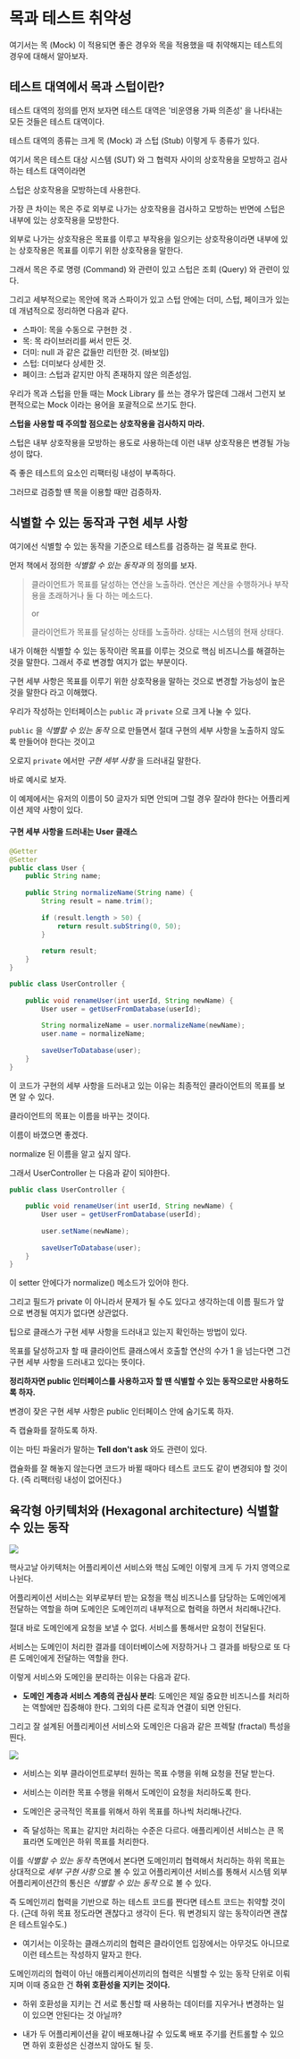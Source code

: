 # 목과 테스트 취약성 

여기서는 목 (Mock) 이 적용되면 좋은 경우와 목을 적용했을 때 취약해지는 테스트의 경우에 대해서 알아보자. 

## 테스트 대역에서 목과 스텁이란? 

테스트 대역의 정의를 먼저 보자면 테스트 대역은 '비운영용 가짜 의존성' 을 나타내는 모든 것들은 테스트 대역이다.

테스트 대역의 종류는 크게 목 (Mock) 과 스텁 (Stub) 이렇게 두 종류가 있다. 

여기서 목은 테스트 대상 시스템 (SUT) 와 그 협력자 사이의 상호작용을 모방하고 검사하는 테스트 대역이라면 

스텁은 상호작용을 모방하는데 사용한다. 

가장 큰 차이는 목은 주로 외부로 나가는 상호작용을 검사하고 모방하는 반면에 스텁은 내부에 있는 상호작용을 모방한다.

외부로 나가는 상호작용은 목표를 이루고 부작용을 일으키는 상호작용이라면 내부에 있는 상호작용은 목표를 이루기 위한 상호작용을 말한다. 

그래서 목은 주로 명령 (Command) 와 관련이 있고 스텁은 조회 (Query) 와 관련이 있다. 

그리고 세부적으로는 목안에 목과 스파이가 있고 스텁 안에는 더미, 스텁, 페이크가 있는데 개념적으로 정리하면 다음과 같다. 

- 스파이: 목을 수동으로 구현한 것 .
- 목: 목 라이브러리를 써서 만든 것.
- 더미: null 과 같은 값들만 리턴한 것. (바보임)
- 스텁: 더미보다 상세한 것. 
- 페이크: 스텁과 같지만 아직 존재하지 않은 의존성임. 

우리가 목과 스텁을 만들 때는 Mock Library 를 쓰는 경우가 많은데 그래서 그런지 보편적으로는 Mock 이라는 용어을 포괄적으로 쓰기도 한다.  

**스텁을 사용할 때 주의할 점으로는 상호작용을 검사하지 마라.**

스텁은 내부 상호작용을 모방하는 용도로 사용하는데 이런 내부 상호작용은 변경될 가능성이 많다. 

즉 좋은 테스트의 요소인 리팩터링 내성이 부족하다. 

그러므로 검증할 떈 목을 이용할 때만 검증하자. 

## 식별할 수 있는 동작과 구현 세부 사항

여기에선 식별할 수 있는 동작을 기준으로 테스트를 검증하는 걸 목표로 한다. 

먼저 책에서 정의한 *식별할 수 있는 동작과* 의 정의를 보자. 

> 클라이언트가 목표를 달성하는 연산을 노출하라. 연산은 계산을 수행하거나 부작용을 초래하거나 둘 다 하는 메소드다. 
> 
> or
> 
> 클라이언트가 목표를 달성하는 상태를 노출하라. 상태는 시스템의 현재 상태다. 

내가 이해한 식별할 수 있는 동작이란 목표를 이루는 것으로 핵심 비즈니스를 해결하는 것을 말한다. 그래서 주로 변경할 여지가 없는 부분이다.

구현 세부 사항은 목표를 이루기 위한 상호작용을 말하는 것으로 변경할 가능성이 높은 것을 말한다 라고 이해했다.

우리가 작성하는 인터페이스는 `public` 과 `private` 으로 크게 나눌 수 있다.

`public` 을 *식별할 수 있는 동작* 으로 만들면서 절대 구현의 세부 사항을 노출하지 않도록 만들어야 한다는 것이고 

오로지 `private` 에서만 *구현 세부 사항* 을 드러내길 말한다. 

바로 예시로 보자.

이 예제에서는 유저의 이름이 50 글자가 되면 안되며 그럴 경우 잘라야 한다는 어플리케이션 제약 사항이 있다. 

#### 구현 세부 사항을 드러내는 User 클래스 

```java
@Getter
@Setter 
public class User {
    public String name;
    
    public String normalizeName(String name) {
        String result = name.trim(); 
        
        if (result.length > 50) {
            return result.subString(0, 50); 
        }
        
        return result; 
    }
}

public class UserController {
    
    public void renameUser(int userId, String newName) {
        User user = getUserFromDatabase(userId); 
        
        String normalizeName = user.normalizeName(newName); 
        user.name = normalizeName; 
        
        saveUserToDatabase(user); 
    }
}
```

이 코드가 구현의 세부 사항을 드러내고 있는 이유는 최종적인 클라이언트의 목표를 보면 알 수 있다.

클라이언트의 목표는 이름을 바꾸는 것이다.  

이름이 바꼈으면 좋겠다.

normalize 된 이름을 알고 싶지 않다.

그래서 UserController 는 다음과 같이 되야한다.

```java
public class UserController {
    
    public void renameUser(int userId, String newName) {
        User user = getUserFromDatabase(userId); 
        
        user.setName(newName); 
        
        saveUserToDatabase(user); 
    }
}
```

이 setter 안에다가 normalize() 메소드가 있어야 한다.

그리고 필드가 private 이 아니라서 문제가 될 수도 있다고 생각하는데 이름 필드가 앞으로 변경될 여지가 없다면 상관없다. 

팁으로 클래스가 구현 세부 사항을 드러내고 있는지 확인하는 방법이 있다.

목표를 달성하고자 할 때 클라이언트 클래스에서 호출할 연산의 수가 1 을 넘는다면 그건 구현 세부 사항을 드러내고 있다는 뜻이다. 

**정리하자면 public 인터페이스를 사용하고자 할 땐 식별할 수 있는 동작으로만 사용하도록 하자.**

변경이 잦은 구현 세부 사항은 public 인터페이스 안에 숨기도록 하자. 

즉 캡슐화를 잘하도록 하자. 

이는 마틴 파울러가 말하는 **Tell don't ask** 와도 관련이 있다.

캡슐화를 잘 해놓지 않는다면 코드가 바뀔 때마다 테스트 코드도 같이 변경되야 할 것이다. (즉 리팩터링 내성이 없어진다.)

## 육각형 아키텍처와 (Hexagonal architecture) 식별할 수 있는 동작 

![](./hexagonal_architecture.png)

핵사고날 아키텍처는 어플리케이션 서비스와 핵심 도메인 이렇게 크게 두 가지 영역으로 나뉜다. 

어플리케이션 서비스는 외부로부터 받는 요청을 핵심 비즈니스를 담당하는 도메인에게 전달하는 역할을 하며 도메인은 도메인끼리 내부적으로 협력을 하면서 처리해나간다. 

절대 바로 도메인에게 요청을 보낼 수 없다. 서비스를 통해서만 요청이 전달된다. 

서비스는 도메인이 처리한 결과를 데이터베이스에 저장하거나 그 결과를 바탕으로 또 다른 도메인에게 전달하는 역할을 한다.

이렇게 서비스와 도메인을 분리하는 이유는 다음과 같다. 

- **도메인 계층과 서비스 계층의 관심사 분리**: 도메인은 제일 중요한 비즈니스를 처리하는 역할에만 집중해야 한다. 그외의 다른 로직과 연결이 되면 안된다. 

그리고 잘 설계된 어플리케이션 서비스와 도메인은 다음과 같은 프렉탈 (fractal) 특성을 띈다. 

![](./hexagonal_architecture_layer.png)

- 서비스는 외부 클라이언트로부터 원하는 목표 수행을 위해 요청을 전달 받는다. 

- 서비스는 이러한 목표 수행을 위해서 도메인이 요청을 처리하도록 한다. 

- 도메인은 궁극적인 목표를 위해서 하위 목표를 하나씩 처리해나간다. 

- 즉 달성하는 목표는 같지만 처리하는 수준은 다르다. 애플리케이션 서비스는 큰 목표라면 도메인은 하위 목표를 처리한다. 


이를 *식별할 수 있는 동작* 측면에서 본다면 도메인끼리 협력해서 처리하는 하위 목표는 상대적으로 *세부 구현 사항* 으로 볼 수 있고 어플리케이션 서비스를 통해서 시스템 외부 어플리케이션간의 통신은 *식별할 수 있는 동작* 으로 볼 수 있다. 

즉 도메인끼리 협력을 기반으로 하는 테스트 코드를 짠다면 테스트 코드는 취약할 것이다. (근데 하위 목표 정도라면 괜찮다고 생각이 든다. 뭐 변경되지 않는 동작이라면 괜찮은 테스트일수도.)

- 여기서는 이웃하는 클래스끼리의 협력은 클라이언트 입장에서는 아무것도 아니므로 이런 테스트는 작성하지 말자고 한다. 

도메인끼리의 협력이 아닌 애플리케이션끼리의 협력은 식별할 수 있는 동작 단위로 이뤄지며 이때 중요한 건 **하위 호환성을 지키는 것이다.** 

- 하위 호환성을 지키는 건 서로 통신할 때 사용하는 데이터를 지우거나 변경하는 일이 있으면 안된다는 것 아닐까?

- 내가 두 어플리케이션을 같이 배포해나갈 수 있도록 배포 주기를 컨트롤할 수 있으면 하위 호환성은 신경쓰지 않아도 될 듯. 





